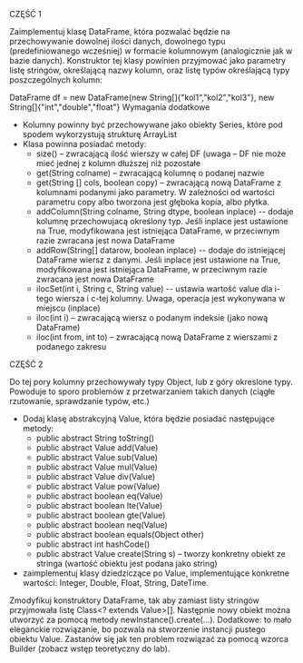 CZĘŚĆ 1

Zaimplementuj klasę DataFrame, która pozwalać będzie na przechowywanie dowolnej ilości danych, dowolnego typu (predefiniowanego wcześniej) w formacie kolumnowym (analogicznie jak w bazie danych). Konstruktor tej klasy powinien przyjmować jako parametry listę stringów, określającą nazwy kolumn, oraz listę typów określającą typy poszczególnych kolumn:

DataFrame df = new  DataFrame(new String[]{"kol1","kol2","kol3"},
                         new String[]{"int","double","float"}
Wymagania dodatkowe
* Kolumny powinny być przechowywane jako obiekty Series, które pod spodem wykorzystują strukturę ArrayList
* Klasa powinna posiadać metody:
  * size() – zwracającą ilość wierszy w całej DF (uwaga – DF nie może mieć jednej z kolumn dłuższej niż pozostałe
  * get(String colname) – zwracającą kolumnę o podanej nazwie
  * get(String [] cols, boolean copy) – zwracającą nową DataFrame z kolumnami podanymi jako parametry. W zależności od wartości parametru copy albo tworzona jest głęboka kopia, albo płytka.
  * addColumn(String colname, String dtype, boolean inplace) -- dodaje kolumnę przechowujacą określony typ. Jeśli inplace jest ustawione na True, modyfikowana jest istniejąca DataFrame, w przeciwnym razie zwracana jest nowa DataFrame
  * addRow(String[] datarow, boolean inplace) -- dodaje do istniejącej DataFrame wiersz z danymi. Jeśli inplace jest ustawione na True, modyfikowana jest istniejąca DataFrame, w przeciwnym razie zwracana jest nowa DataFrame
  * ilocSet(int i, String c, String value) -- ustawia wartość value dla i-tego  wiersza i c-tej  kolumny. Uwaga, operacja jest wykonywana w miejscu (inplace)
  * iloc(int i) – zwracającą wiersz o podanym indeksie (jako nową DataFrame)
  * iloc(int from, int to) – zwracającą nową DataFrame z wierszami z podanego zakresu
  
CZĘŚĆ 2
  
Do tej pory kolumny przechowywały typy Object, lub z góry okreslone typy. Powoduje to sporo problemów z przetwarzaniem takich danych (ciągłe rzutowanie, sprawdzanie typów, etc.)

* Dodaj klasę abstrakcyjną Value, która będzie posiadać następujące metody:
  * public abstract String toString()
  * public abstract Value add(Value)
  * public abstract Value sub(Value)
  * public abstract Value mul(Value)
  * public abstract Value div(Value)
  * public abstract Value pow(Value)
  * public abstract boolean eq(Value)
  * public abstract boolean lte(Value)
  * public abstract boolean gte(Value)
  * public abstract boolean neq(Value)
  * public abstract boolean equals(Object other)
  * public abstract int hashCode()
  * public abstract Value create(String s) – tworzy konkretny obiekt ze stringa (wartość obiektu jest podana jako string)
* zaimplementuj klasy dziedziczące po Value, implementujące konkretne wartości: Integer, Double, Float, String, DateTime.

Zmodyfikuj konstruktory DataFrame, tak aby zamiast listy stringów przyjmowała listę Class<? extends Value>[]. Następnie nowy obiekt można utworzyć za pomocą metody newInstance().create(…).
Dodatkowe: to mało eleganckie rozwiązanie, bo pozwala na stworzenie instancji pustego obiektu Value. Zastanów się jak ten problem rozwiązać za pomocą wzorca Builder (zobacz wstęp teoretyczny do lab).
